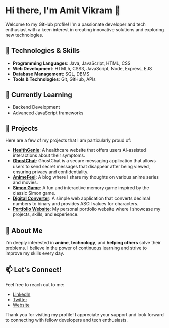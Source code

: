 # Hi there, I'm Amit Vikram 👋

Welcome to my GitHub profile! I'm a passionate developer and tech enthusiast with a keen interest in creating innovative solutions and exploring new technologies. 

## 🔧 Technologies & Skills

- **Programming Languages**: Java, JavaScript, HTML, CSS
- **Web Development**: HTML5, CSS3, JavaScript, Node, Express, EJS
- **Database Management**: SQL, DBMS
- **Tools & Technologies**: Git, GitHub, APIs

## 🌱 Currently Learning

- Backend Development
- Advanced JavaScript frameworks

## 💼 Projects

Here are a few of my projects that I am particularly proud of:

- **[HealthGenie](link_to_your_healthgenie_project)**: A healthcare website that offers users AI-assisted interactions about their symptoms.
- **[GhostChat](https://amit766-ui.github.io/GhostChat_App-/)**: GhostChat is a secure messaging application that allows users to send secret messages that disappear after being viewed, ensuring privacy and 
    confidentiality.
- **[AnimeFeel](animefeel.com)**: A blog where I share my thoughts on various anime series and movies.
- **[Simon Game](https://amit766-ui.github.io/Simon_Game/)**: A fun and interactive memory game inspired by the classic Simon game.
- **[Digital Converter](https://amit766-ui.github.io/Digital_Converter/)**: A simple web application that converts decimal numbers to binary and provides ASCII values for characters.
- **[Portfolio Website](https://amit766-ui.github.io/AmitVikram-Website/)**: My personal portfolio website where I showcase my projects, skills, and experience.

## 🌟 About Me

I'm deeply interested in **anime**, **technology**, and **helping others** solve their problems. I believe in the power of continuous learning and strive to improve my skills every day.

## 📫 Let's Connect!

Feel free to reach out to me:

- [LinkedIn](https://www.linkedin.com/in/amit-vikram-8074061b0/?utm_source=share&utm_campaign=share_via&utm_content=profile&utm_medium=android_app)
- [Twitter](your_twitter_profile)
- [Website](https://amit766-ui.github.io/AmitVikram-Website/)

Thank you for visiting my profile! I appreciate your support and look forward to connecting with fellow developers and tech enthusiasts.



<!---
Amit766-ui/Amit766-ui is a ✨ special ✨ repository because its `README.md` (this file) appears on your GitHub profile.
You can click the Preview link to take a look at your changes.
--->
